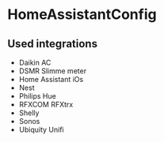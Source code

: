 # HomeAssistantConfig

## Used integrations
* Daikin AC
* DSMR Slimme meter
* Home Assistant iOs
* Nest
* Philips Hue
* RFXCOM RFXtrx
* Shelly
* Sonos
* Ubiquity Unifi
